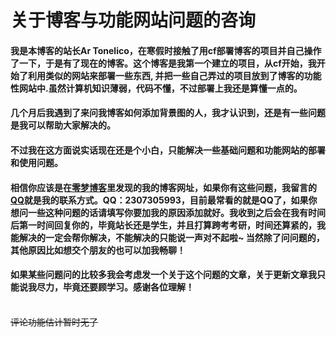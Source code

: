 <h1>关于博客与功能网站问题的咨询</h1>
<h4>我是本博客的站长Ar Tonelico，在寒假时接触了用cf部署博客的项目并自己操作了一下，于是有了现在的博客。这个博客是我第一个建立的项目，从cf开始，我开始了利用类似的网站来部署一些东西,
并把一些自己弄过的项目放到了博客的功能性网站中.虽然计算机知识薄弱，代码不懂，不过部署上我还是算懂一点的。<br></h4>
<h4>几个月后我遇到了来问我博客如何添加背景图的人，我才认识到，还是有一些问题是我可以帮助大家解决的。<br></h4>
<h4>不过我在这方面说实话现在还是个小白，只能解决一些基础问题和功能网站的部署和使用问题。<br></h4>
<h4>相信你应该是在<a href=https://blog.16lab.io>零梦博客</a>里发现的我的博客网址，如果你有这些问题，我留言的<a href=https://blog.16lab.io>QQ</a>就是我的联系方式。QQ：2307305993，目前最常看的就是QQ了，如果你想问一些这种问题的话请填写你要加我的原因添加就好。我收到之后会在我有时间后第一时间回复你的，毕竟站长还是学生，并且打算跨考考研，时间还算紧的，我能解决的一定会帮你解决，不能解决的只能说一声对不起啦~
当然除了问问题的，其他原因比如想交个朋友的也可以加我畅聊！<br></h4>
<h4>如果某些问题问的比较多我会考虑发一个关于这个问题的文章，关于更新文章我只能说我尽力，毕竟还要顾学习。感谢各位理解！</h4><br>
<s>评论功能估计暂时无了</s>
